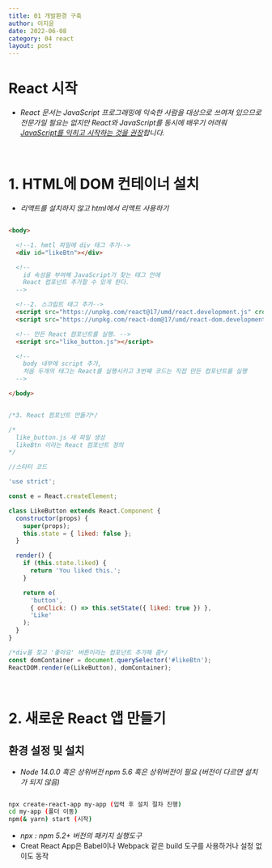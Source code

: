 ```yaml
---
title: 01 개발환경 구축
author: 이지윤
date: 2022-06-08
category: 04 react
layout: post
---
```


# **React 시작**
- *React 문서는 JavaScript 프로그래밍에 익숙한 사람을 대상으로 쓰여져 있으므로 전문가일 필요는 없지만 React와 JavaScript를 동시에 배우기 어려워 <u>JavaScript를 익히고 시작하는 것을 권장</u>합니다.*

&nbsp;
# **1. HTML에 DOM 컨테이너 설치**
- *리액트를 설치하지 않고 html에서 리액트 사용하기*

``` html

<body>

  <!--1. hmtl 파일에 div 태그 추가-->
  <div id="likeBtn"></div>

  <!-- 
    id 속성을 부여해 JavaScript가 찾는 태그 안에
    React 컴포넌트 추가할 수 있게 한다.
  -->

  <!--2. 스크립트 태그 추가-->
  <script src="https://unpkg.com/react@17/umd/react.development.js" crossorigin></script>
  <script src="https://unpkg.com/react-dom@17/umd/react-dom.development.js" crossorigin></script>

  <!-- 만든 React 컴포넌트를 실행. -->
  <script src="like_button.js"></script>

  <!--
    body 내부에 script 추가,
    처음 두개의 태그는 React를 실행시키고 3번째 코드는 직접 만든 컴포넌트를 실행
  -->

</body>

```

```javascript

/*3. React 컴포넌트 만들기*/

/*
  like_button.js 새 파일 생성
  likeBtn 이라는 React 컴포넌트 정의
*/

//스타터 코드

'use strict';

const e = React.createElement;

class LikeButton extends React.Component {
  constructor(props) {
    super(props);
    this.state = { liked: false };
  }

  render() {
    if (this.state.liked) {
      return 'You liked this.';
    }

    return e(
      'button',
      { onClick: () => this.setState({ liked: true }) },
      'Like'
    );
  }
}

/*div를 찾고 '좋아요' 버튼이라는 컴포넌트 추가해 줌*/
const domContainer = document.querySelector('#likeBtn');
ReactDOM.render(e(LikeButton), domContainer);

```

&nbsp;
# **2. 새로운 React 앱 만들기**


## 환경 설정 및 설치
- *Node 14.0.0 혹은 상위버전 npm 5.6 혹은 상위버전이 필요 (버전이 다르면 설치가 되지 않음)*

``` bash

npx create-react-app my-app (입력 후 설치 절차 진행)
cd my-app (폴더 이동)
npm(& yarn) start (시작)

```
- *npx : npm 5.2+ 버전의 패키지 실행도구*
- Creat React App은 Babel이나 Webpack 같은 build 도구를 사용하거나 설정 없이도 동작